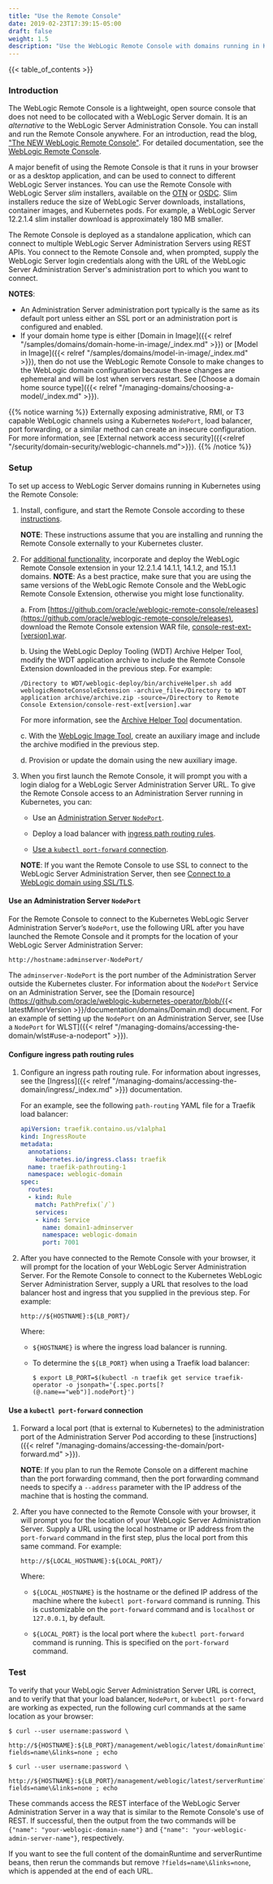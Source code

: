 ```yaml
---
title: "Use the Remote Console"
date: 2019-02-23T17:39:15-05:00
draft: false
weight: 1.5
description: "Use the WebLogic Remote Console with domains running in Kubernetes."
---
```


{{< table_of_contents >}}

### Introduction
The WebLogic Remote Console is a lightweight, open source console that does not need to be collocated with a WebLogic Server domain.
It is an _alternative_ to the WebLogic Server Administration Console.
You can install and run the Remote Console anywhere. For an introduction, read the blog, ["The NEW WebLogic Remote Console"](https://blogs.oracle.com/weblogicserver/new-weblogic-server-remote-console).
For detailed documentation, see the [WebLogic Remote Console](https://oracle.github.io/weblogic-remote-console/).

A major benefit of using the Remote Console is that it runs in your browser or as a desktop application, and can be used to connect to different WebLogic Server instances.
You can use the Remote Console with WebLogic Server _slim_ installers, available on the [OTN](https://www.oracle.com/middleware/technologies/weblogic-server-installers-downloads.html)
or [OSDC](https://edelivery.oracle.com/osdc/faces/Home.jspx).
Slim installers reduce the size of WebLogic Server downloads, installations, container images, and Kubernetes pods.
For example, a WebLogic Server 12.2.1.4 slim installer download is approximately 180 MB smaller.

The Remote Console is deployed as a standalone application, which can connect to multiple WebLogic Server Administration Servers using REST APIs.
You connect to the Remote Console and, when prompted, supply the WebLogic Server login credentials
along with the URL of the WebLogic Server Administration Server's administration port to which you want to connect.

**NOTES**:  
  * An Administration Server administration port typically is the same as its default port unless either an SSL port or an administration port is configured and enabled.
  * If your domain home type is either [Domain in Image]({{< relref "/samples/domains/domain-home-in-image/_index.md" >}}) or [Model in Image]({{< relref "/samples/domains/model-in-image/_index.md" >}}), then do not use the WebLogic Remote Console to make changes to the WebLogic domain configuration because these changes are ephemeral and will be lost when servers restart. See [Choose a domain home source type]({{< relref "/managing-domains/choosing-a-model/_index.md" >}}).


{{% notice warning %}}
Externally exposing administrative, RMI, or T3 capable WebLogic channels
using a Kubernetes `NodePort`, load balancer,
port forwarding, or a similar method can create an insecure configuration.
For more information, see [External network access security]({{<relref "/security/domain-security/weblogic-channels.md">}}).
{{% /notice %}}


### Setup

To set up access to WebLogic Server domains running in Kubernetes using the Remote Console:

1. Install, configure, and start the Remote Console according to these [instructions](https://oracle.github.io/weblogic-remote-console/setup/).

   **NOTE**: These instructions assume that you are installing and running the Remote Console externally to your Kubernetes cluster.

1. For [additional functionality](https://oracle.github.io/weblogic-remote-console/setup/console/#ext), incorporate and deploy the WebLogic Remote Console extension in your 12.2.1.4 14.1.1, 14.1.2, and 15.1.1 domains. **NOTE**: As a best practice, make sure that you are using the same versions of the WebLogic Remote Console and the WebLogic Remote Console Extension, otherwise you might lose functionality.

    a. From [https://github.com/oracle/weblogic-remote-console/releases](https://github.com/oracle/weblogic-remote-console/releases), download the Remote Console extension WAR file, [console-rest-ext-[version].war](https://github.com/oracle/weblogic-remote-console/releases/download/v2.4.10/console-rest-ext-9.0.war).

    b. Using the WebLogic Deploy Tooling (WDT) Archive Helper Tool, modify the WDT application archive to include the Remote Console Extension downloaded in the previous step. For example:

    ```
    /Directory to WDT/weblogic-deploy/bin/archiveHelper.sh add weblogicRemoteConsoleExtension -archive_file=/Directory to WDT application archive/archive.zip -source=/Directory to Remote Console Extension/console-rest-ext[version].war
    ```

    For more information, see the [Archive Helper Tool](https://oracle.github.io/weblogic-deploy-tooling/userguide/tools/archive_helper/) documentation.

    c. With the [WebLogic Image Tool](https://oracle.github.io/weblogic-image-tool/), create an auxiliary image and include the archive modified in the previous step.

    d. Provision or update the domain using the new auxiliary image.

1. When you first launch the Remote Console, it will prompt you with a login dialog for a WebLogic Server Administration Server URL. To give the Remote Console access to an Administration Server running in Kubernetes, you can:
   * Use an [Administration Server `NodePort`](#use-an-administration-server-nodeport).

   * Deploy a load balancer with [ingress path routing rules](#configure-ingress-path-routing-rules).

   * [Use a `kubectl port-forward` connection](#use-a-kubectl-port-forward-connection).

   **NOTE**: If you want the Remote Console to use SSL to connect to the WebLogic Server Administration Server,
     then see [Connect to a WebLogic domain using SSL/TLS](https://oracle.github.io/weblogic-remote-console/userguide/advanced-settings/#ssl).


#### Use an Administration Server `NodePort`

For the Remote Console to connect to the Kubernetes WebLogic Server Administration Server’s `NodePort`, use the following URL after you have launched the Remote Console
 and it prompts for the location of your WebLogic Server Administration Server:

```
http://hostname:adminserver-NodePort/
```

The `adminserver-NodePort` is the port number of the Administration Server outside the Kubernetes cluster.
For information about the `NodePort` Service on an Administration Server, see the [Domain resource](https://github.com/oracle/weblogic-kubernetes-operator/blob/{{< latestMinorVersion >}}/documentation/domains/Domain.md) document.
For an example of setting up the `NodePort` on an Administration Server,
see [Use a `NodePort` for WLST]({{< relref "/managing-domains/accessing-the-domain/wlst#use-a-nodeport" >}}).

#### Configure ingress path routing rules

1. Configure an ingress path routing rule. For information about ingresses, see the [Ingress]({{< relref "/managing-domains/accessing-the-domain/ingress/_index.md" >}}) documentation.

   For an example, see the following `path-routing` YAML file for a Traefik load balancer:

   ```yaml
   apiVersion: traefik.containo.us/v1alpha1
   kind: IngressRoute
   metadata:
     annotations:
       kubernetes.io/ingress.class: traefik
     name: traefik-pathrouting-1
     namespace: weblogic-domain
   spec:
     routes:
     - kind: Rule
       match: PathPrefix(`/`)
       services:
       - kind: Service
         name: domain1-adminserver
         namespace: weblogic-domain
         port: 7001
   ```


1. After you have connected to the Remote Console with your browser,
   it will prompt for the location of your WebLogic Server Administration
   Server.
   For the Remote Console to connect to the Kubernetes WebLogic Server Administration Server, supply a URL that resolves to the load balancer host and ingress that you supplied in the previous step. For example:

   ```
   http://${HOSTNAME}:${LB_PORT}/
   ```
   Where:

     * `${HOSTNAME}` is where the ingress load balancer is running.

     * To determine the `${LB_PORT}` when using a Traefik load balancer:

        `$ export LB_PORT=$(kubectl -n traefik get service traefik-operator -o jsonpath='{.spec.ports[?(@.name=="web")].nodePort}')`

#### Use a `kubectl port-forward` connection

1. Forward a local port (that is external to
   Kubernetes) to the administration port of the
   Administration Server Pod according to these
   [instructions]({{< relref "/managing-domains/accessing-the-domain/port-forward.md" >}}).

   **NOTE**: If you plan to run the Remote Console
   on a different machine than the port forwarding command,
   then the port forwarding command needs to specify a `--address` parameter
   with the IP address of the machine that is hosting the command.

1. After you have connected to the Remote Console with your browser,
   it will prompt you for the location of your WebLogic Server Administration
   Server.
   Supply a URL using the local hostname or IP address
   from the `port-forward` command in the first step, plus the local port from
   this same command. For example:

   ```
   http://${LOCAL_HOSTNAME}:${LOCAL_PORT}/
   ```
   Where:

     * `${LOCAL_HOSTNAME}` is the hostname or the defined IP address of the machine
       where the `kubectl port-forward` command is running. This is
       customizable on the `port-forward` command and is `localhost`
       or `127.0.0.1`, by default.

     * `${LOCAL_PORT}` is the local port where the `kubectl port-forward` command is running.
       This is specified on the `port-forward` command.

### Test

To verify that your WebLogic Server Administration Server URL is correct, and to verify that that your load balancer,
`NodePort`, or `kubectl port-forward` are working as expected, run the following curl commands at the same location as your browser:


```
$ curl --user username:password \
     http://${HOSTNAME}:${LB_PORT}/management/weblogic/latest/domainRuntime?fields=name\&links=none ; echo

$ curl --user username:password \
     http://${HOSTNAME}:${LB_PORT}/management/weblogic/latest/serverRuntime?fields=name\&links=none ; echo
```

These commands access the REST interface of the WebLogic Server Administration Server in a way that is similar to the Remote Console's use of REST.
If successful, then the output from the two commands will be `{"name": "your-weblogic-domain-name"}` and `{"name": "your-weblogic-admin-server-name"}`, respectively.

If you want to see the full content of the domainRuntime and serverRuntime beans, then rerun the commands
but remove `?fields=name\&links=none`, which is appended at the end of each URL.
